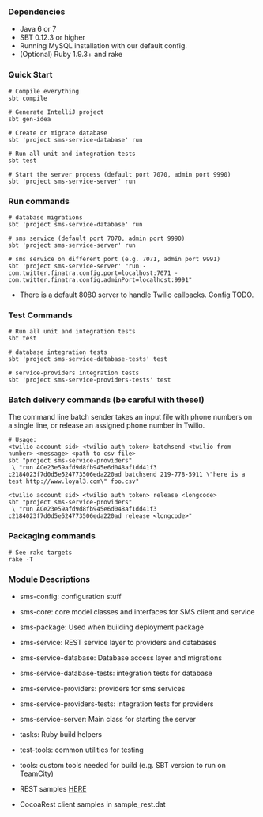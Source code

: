 ### Dependencies
- Java 6 or 7
- SBT 0.12.3 or higher
- Running MySQL installation with our default config.
- (Optional) Ruby 1.9.3+ and rake

### Quick Start
```
# Compile everything
sbt compile

# Generate IntelliJ project
sbt gen-idea

# Create or migrate database
sbt 'project sms-service-database' run

# Run all unit and integration tests
sbt test

# Start the server process (default port 7070, admin port 9990)
sbt 'project sms-service-server' run
```

### Run commands
```
# database migrations
sbt 'project sms-service-database' run

# sms service (default port 7070, admin port 9990)
sbt 'project sms-service-server' run

# sms service on different port (e.g. 7071, admin port 9991)
sbt 'project sms-service-server' "run -com.twitter.finatra.config.port=localhost:7071 -com.twitter.finatra.config.adminPort=localhost:9991"
```

- There is a default 8080 server to handle Twilio callbacks. Config TODO.

### Test Commands
```
# Run all unit and integration tests 
sbt test

# database integration tests
sbt 'project sms-service-database-tests' test

# service-providers integration tests
sbt 'project sms-service-providers-tests' test
```

### Batch delivery commands (be careful with these!)
The command line batch sender takes an input file with phone numbers on a single line, or release an assigned phone number in Twilio.
```
# Usage:
<twilio account sid> <twilio auth token> batchsend <twilio from number> <message> <path to csv file>
sbt "project sms-service-providers"
 \ "run ACe23e59afd9d8fb945e6d048af1dd41f3 c2184023f7d0d5e524773506eda220ad batchsend 219-778-5911 \"here is a test http://www.loyal3.com\" foo.csv"
 
<twilio account sid> <twilio auth token> release <longcode>
sbt "project sms-service-providers"
 \ "run ACe23e59afd9d8fb945e6d048af1dd41f3 c2184023f7d0d5e524773506eda220ad release <longcode>"

```

### Packaging commands
```
# See rake targets
rake -T
```

### Module Descriptions

- sms-config: configuration stuff
- sms-core: core model classes and interfaces for SMS client and service
- sms-package: Used when building deployment package
- sms-service: REST service layer to providers and databases
- sms-service-database: Database access layer and migrations
- sms-service-database-tests: integration tests for database
- sms-service-providers: providers for sms services
- sms-service-providers-tests: integration tests for providers
- sms-service-server: Main class for starting the server
- tasks: Ruby build helpers
- test-tools: common utilities for testing
- tools: custom tools needed for build (e.g. SBT version to run on TeamCity)
 
- REST samples [HERE](REST_SAMPLES.md) 

- CocoaRest client samples in sample_rest.dat
